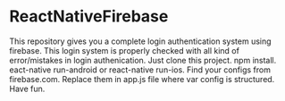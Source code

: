 # ReactNativeFirebase
This repository gives you a complete login authentication system using firebase.
 This login system is properly checked with all kind of error/mistakes in login authenication.
 Just clone this project.
 npm install.
 eact-native run-android or react-native run-ios.
 Find your configs from firebase.com.
 Replace them in app.js file where var config is structured.
 Have fun.

